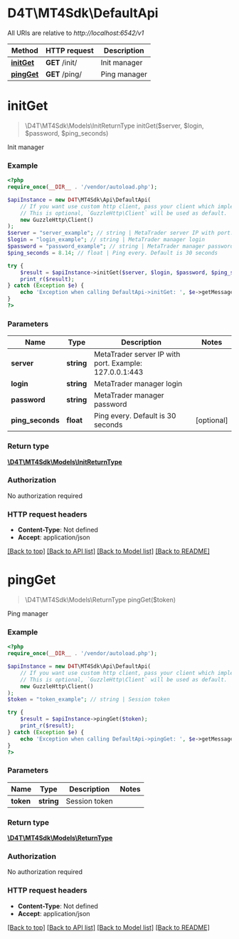 # D4T\MT4Sdk\DefaultApi

All URIs are relative to *http://localhost:6542/v1*

Method | HTTP request | Description
------------- | ------------- | -------------
[**initGet**](DefaultApi.md#initGet) | **GET** /init/ | Init manager
[**pingGet**](DefaultApi.md#pingGet) | **GET** /ping/ | Ping manager


# **initGet**
> \D4T\MT4Sdk\Models\InitReturnType initGet($server, $login, $password, $ping_seconds)

Init manager



### Example
```php
<?php
require_once(__DIR__ . '/vendor/autoload.php');

$apiInstance = new D4T\MT4Sdk\Api\DefaultApi(
    // If you want use custom http client, pass your client which implements `GuzzleHttp\ClientInterface`.
    // This is optional, `GuzzleHttp\Client` will be used as default.
    new GuzzleHttp\Client()
);
$server = "server_example"; // string | MetaTrader server IP with port. Example: 127.0.0.1:443
$login = "login_example"; // string | MetaTrader manager login
$password = "password_example"; // string | MetaTrader manager password
$ping_seconds = 8.14; // float | Ping every. Default is 30 seconds

try {
    $result = $apiInstance->initGet($server, $login, $password, $ping_seconds);
    print_r($result);
} catch (Exception $e) {
    echo 'Exception when calling DefaultApi->initGet: ', $e->getMessage(), PHP_EOL;
}
?>
```

### Parameters

Name | Type | Description  | Notes
------------- | ------------- | ------------- | -------------
 **server** | **string**| MetaTrader server IP with port. Example: 127.0.0.1:443 |
 **login** | **string**| MetaTrader manager login |
 **password** | **string**| MetaTrader manager password |
 **ping_seconds** | **float**| Ping every. Default is 30 seconds | [optional]

### Return type

[**\D4T\MT4Sdk\Models\InitReturnType**](../Model/InitReturnType.md)

### Authorization

No authorization required

### HTTP request headers

 - **Content-Type**: Not defined
 - **Accept**: application/json

[[Back to top]](#) [[Back to API list]](../../README.md#documentation-for-api-endpoints) [[Back to Model list]](../../README.md#documentation-for-models) [[Back to README]](../../README.md)

# **pingGet**
> \D4T\MT4Sdk\Models\ReturnType pingGet($token)

Ping manager



### Example
```php
<?php
require_once(__DIR__ . '/vendor/autoload.php');

$apiInstance = new D4T\MT4Sdk\Api\DefaultApi(
    // If you want use custom http client, pass your client which implements `GuzzleHttp\ClientInterface`.
    // This is optional, `GuzzleHttp\Client` will be used as default.
    new GuzzleHttp\Client()
);
$token = "token_example"; // string | Session token

try {
    $result = $apiInstance->pingGet($token);
    print_r($result);
} catch (Exception $e) {
    echo 'Exception when calling DefaultApi->pingGet: ', $e->getMessage(), PHP_EOL;
}
?>
```

### Parameters

Name | Type | Description  | Notes
------------- | ------------- | ------------- | -------------
 **token** | **string**| Session token |

### Return type

[**\D4T\MT4Sdk\Models\ReturnType**](../Model/ReturnType.md)

### Authorization

No authorization required

### HTTP request headers

 - **Content-Type**: Not defined
 - **Accept**: application/json

[[Back to top]](#) [[Back to API list]](../../README.md#documentation-for-api-endpoints) [[Back to Model list]](../../README.md#documentation-for-models) [[Back to README]](../../README.md)

